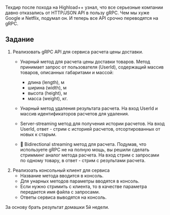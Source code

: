 Техдир после похода на Highload++ узнал, что все серьезные компании давно отказались от HTTP/JSON API в пользу gRPC. Чем мы хуже Google и Netflix, подумал он. И теперь все API срочно переводятся на gRPC.

## Задание
1) Реализовать gRPC API для сервиса расчета цены доставки.
   - Унарный метод для расчета цены доставки товаров. Метод принимает запрос от пользователя (UserId), содержащий массив товаров, описанных габаритами и массой:

     - длина (length), м
     - ширина (width), м
     - высота (height), м
     - масса (weight), кг.
   - Унарный метод удаления результата расчета. На вход UserId и массив идентификаторов расчетов для удаления.
   - Server-streaming метод для получения истории расчетов. На вход UserId, ответ - стрим с историей расчетов, отсортированных от новых к старым.
   - 💎 Bidirectional streaming метод для расчета. Подумав, что используете gRPC не на полную мощь, вы решили сделать стримминг аналог метода расчета. На вход стрим с запросами по одному товару, в ответ - стрим с результами расчета.  
2) Реализоать консольный клиент для сервиса
   - Название метода вводится в консоль.
   - Для унарных методов параметры вводятся в консоль.
   - Если нужно стримить с клиента, то в качестве параметра передается имя файла с запросами.
   - Ответы сервиса выводятся на консоль.

За основу брать результат домашки 5й недели. 

